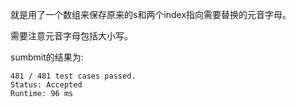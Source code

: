 就是用了一个数组来保存原来的s和两个index指向需要替换的元音字母。

需要注意元音字母包括大小写。

sumbmit的结果为:
```
481 / 481 test cases passed.
Status: Accepted
Runtime: 96 ms
```
